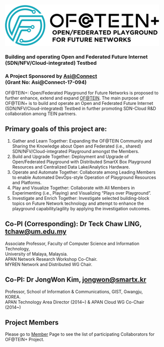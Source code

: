 ![picture](Images/logo2.png)
### Building and operating Open and Federated Future Internet (SDN/NFV/Cloud-integrated) Testbed
### A Project Sponsored by [Asi@Connect](http://www.tein.asia/main/?mc=0)<br>(Grant No: Asi@Connect-17-094)

OF@TEIN+: Open/Federated Playground for Future Networks is proposed to further enhance, extend and expand [OF@TEIN](https://github.com/OFTEIN-NET/OFTEIN). The
main purpose of OF@TEIN+ is to build and operate an Open and Federated Future Internet (SDN/NFV/Cloud-integrated) Testbed in further promoting SDN-Cloud R&D collaboration among TEIN partners. 

## Primary goals of this project are:

1. Gather and Learn Together: Expanding the OF@TEIN Community and Sharing the Knowledge about
Open and Federated (i.e., shared) SDN/NFV/Cloud-integrated Playground amongst the Members.
2. Build and Upgrade Together: Deployment and Upgrade of Open/Federated Playground with
Distributed SmartX Box Playground Resources and Centralized Data Lake/Analytics Hardware.
3. Operate and Automate Together: Collaborate among Leading Members to enable Automated
DevOps-style Operation of Playground Resources and Platforms.
4. Play and Visualize Together: Collaborate with All Members in Experimenting (i.e., Playing) and
Visualizing “Plays over Playground”.
5. Investigate and Enrich Together: Investigate selected building-block topics on Future Network
technology and attempt to enhance the playground capability/agility by applying the investigation
outcomes.

## Co-PI (Corresponding): Dr Teck Chaw LING, tchaw@um.edu.my
Associate Professor, Faculty of Computer Science and Information Technology,<br>
University of Malaya, Malaysia.<br>
APAN Network Research Workshop Co-Chair.<br>
MYREN Network and Distributed WG Chair. <br>

## Co-PI: Dr JongWon Kim, jongwon@smartx.kr
Professor, School of Information & Communications, GIST, Gwangju, KOREA.<br>
APAN Technology Area Director (2014~) & APAN Cloud WG Co-Chair (2014~)<br>

## Project Members

Please go to [Member](Members/README.md) Page to see the list of participating Collaborators for OF@TEIN+ Project.